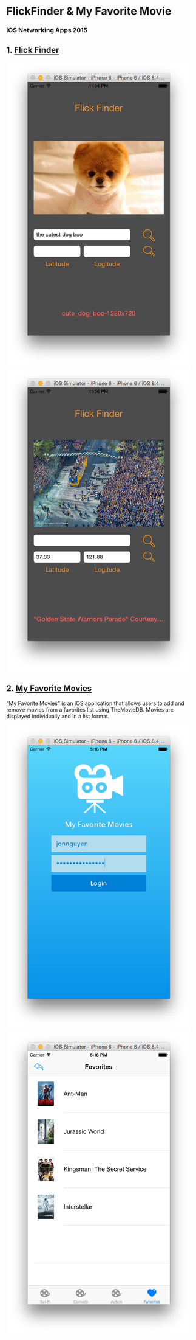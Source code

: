 # FlickFinder & My Favorite Movie
### iOS Networking Apps 2015

## 1. [Flick Finder](Projects/FlickFinder)

![image](Screenshots/FlickFinder1.png)
![image](Screenshots/FlickFinder2.png)


## 2. [My Favorite Movies](Projects/MyFavoriteMovies)


“My Favorite Movies” is an iOS application that allows users to add and remove movies from a favorites list using TheMovieDB. Movies are displayed individually and in a list format.

![image](Screenshots/MyFavoriteMovies1.png)
![image](Screenshots/MyFavoriteMovies2.png)
